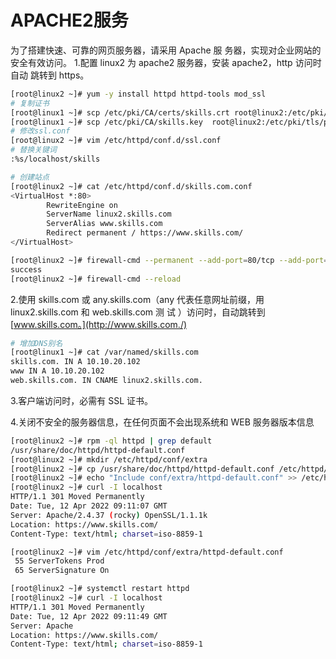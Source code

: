 # APACHE2服务
为了搭建快速、可靠的网页服务器，请采用 Apache 服
务器，实现对企业网站的安全有效访问。
1.配置 linux2 为 apache2 服务器，安装 apache2，http 访问时自动
跳转到 https。
```bash
[root@linux2 ~]# yum -y install httpd httpd-tools mod_ssl
# 复制证书
[root@linux1 ~]# scp /etc/pki/CA/certs/skills.crt root@linux2:/etc/pki/tls/certs/
[root@linux1 ~]# scp /etc/pki/CA/skills.key  root@linux2:/etc/pki/tls/private/
# 修改ssl.conf
[root@linux2 ~]# vim /etc/httpd/conf.d/ssl.conf 
# 替换关键词
:%s/localhost/skills

# 创建站点
[root@linux2 ~]# cat /etc/httpd/conf.d/skills.com.conf
<VirtualHost *:80>
        RewriteEngine on
        ServerName linux2.skills.com
        ServerAlias www.skills.com
        Redirect permanent / https://www.skills.com/
</VirtualHost>

[root@linux2 ~]# firewall-cmd --permanent --add-port=80/tcp --add-port=443/tcp
success
[root@linux2 ~]# firewall-cmd --reload 
```
2.使用 skills.com 或 any.skills.com（any 代表任意网址前缀，用
linux2.skills.com 和 web.skills.com 测 试 ）访问时，自动跳转到
[www.skills.com。](http://www.skills.com./)
```bash
# 增加DNS别名
[root@linux1 ~]# cat /var/named/skills.com 
skills.com. IN A 10.10.20.102
www IN A 10.10.20.102
web.skills.com. IN CNAME linux2.skills.com.
```
3.客户端访问时，必需有 SSL 证书。

4.关闭不安全的服务器信息，在任何页面不会出现系统和 WEB
服务器版本信息
```bash
[root@linux2 ~]# rpm -ql httpd | grep default
/usr/share/doc/httpd/httpd-default.conf
[root@linux2 ~]# mkdir /etc/httpd/conf/extra
[root@linux2 ~]# cp /usr/share/doc/httpd/httpd-default.conf /etc/httpd/conf/extra/
[root@linux2 ~]# echo "Include conf/extra/httpd-default.conf" >> /etc/httpd/conf/httpd.conf 
[root@linux2 ~]# curl -I localhost
HTTP/1.1 301 Moved Permanently
Date: Tue, 12 Apr 2022 09:11:07 GMT
Server: Apache/2.4.37 (rocky) OpenSSL/1.1.1k
Location: https://www.skills.com/
Content-Type: text/html; charset=iso-8859-1

[root@linux2 ~]# vim /etc/httpd/conf/extra/httpd-default.conf 
 55 ServerTokens Prod
 65 ServerSignature On

[root@linux2 ~]# systemctl restart httpd
[root@linux2 ~]# curl -I localhost
HTTP/1.1 301 Moved Permanently
Date: Tue, 12 Apr 2022 09:11:49 GMT
Server: Apache
Location: https://www.skills.com/
Content-Type: text/html; charset=iso-8859-1
```

